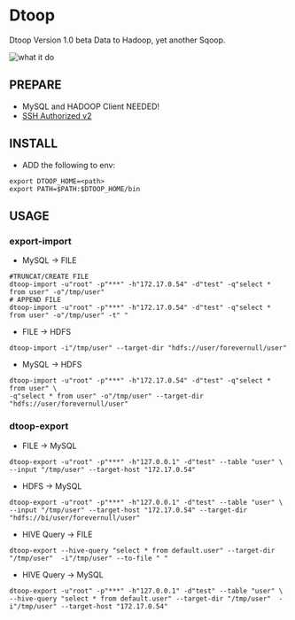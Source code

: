 Dtoop
===

Dtoop Version 1.0 beta
Data to Hadoop, yet another Sqoop.

![what it do](https://cloud.githubusercontent.com/assets/7134102/19676744/7e37be40-9ac8-11e6-8ab2-d97db8ea89b8.png "what it do")

PREPARE
---

- MySQL and HADOOP Client NEEDED!
- [SSH Authorized v2](http://sshkeychain.sourceforge.net/mirrors/SSH-with-Keys-HOWTO/SSH-with-Keys-HOWTO-4.html)

INSTALL
---

- ADD the following to env:

```
export DTOOP_HOME=<path>
export PATH=$PATH:$DTOOP_HOME/bin
```

USAGE
---

### export-import
- MySQL -> FILE
```
#TRUNCAT/CREATE FILE
dtoop-import -u"root" -p"***" -h"172.17.0.54" -d"test" -q"select * from user" -o"/tmp/user"
# APPEND FILE
dtoop-import -u"root" -p"***" -h"172.17.0.54" -d"test" -q"select * from user" -o"/tmp/user" -t" "
```

- FILE -> HDFS 
```
dtoop-import -i"/tmp/user" --target-dir "hdfs://user/forevernull/user"
```

- MySQL -> HDFS
```
dtoop-import -u"root" -p"***" -h"172.17.0.54" -d"test" -q"select * from user" \
-q"select * from user" -o"/tmp/user" --target-dir "hdfs://user/forevernull/user"
```

### dtoop-export
- FILE -> MySQL
```
dtoop-export -u"root" -p"***" -h"127.0.0.1" -d"test" --table "user" \
--input "/tmp/user" --target-host "172.17.0.54"
```

- HDFS -> MySQL
```
dtoop-export -u"root" -p"***" -h"127.0.0.1" -d"test" --table "user" \
--input "/tmp/user" --target-host "172.17.0.54" --target-dir "hdfs://bi/user/forevernull/user"
```

- HIVE Query -> FILE
```
dtoop-export --hive-query "select * from default.user" --target-dir "/tmp/user"  -i"/tmp/user" --to-file " "
```

- HIVE Query -> MySQL
```
dtoop-export -u"root" -p"***" -h"127.0.0.1" -d"test" --table "user" \
--hive-query "select * from default.user" --target-dir "/tmp/user"  -i"/tmp/user" --target-host "172.17.0.54"
```
